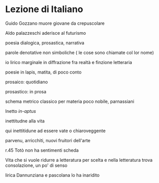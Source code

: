 # Lezione di Italiano


Guido Gozzano muore giovane da crepuscolare


Aldo palazzeschi aderisce al futurismo

poesia dialogica, prosastica, narrativa

parole denotative non simboliche ( le cose sono chiamate col lor nome)

io lirico marginale in diffrazione fra realtà e finzione letteraria

poesie in lapis, matita, di poco conto


prosaico: quotidiano

prosastico: in prosa

schema metrico classico per materia poco nobile, parnassiani


Inetto _in-aptus_

inettitudne alla vita


qui inettitidune ad essere vate o chiaroveggente


parvenu, arricchiti, nuovi fruitori dell'arte

r.45  Totò non ha sentimenti
scheda


Vita che si vuole ridurre a letteratura per scelta e nella letteratura trova consolazione, un po' di senso


lirica Dannunziana e pascolana lo ha inaridito
<!--stackedit_data:
eyJoaXN0b3J5IjpbLTY0ODQ3Njc3NSwxMDI2MzUwMjkyLC03NT
A0OTYwMTEsOTk0NjM1NzMsLTI3MDk4MzIwNF19
-->
